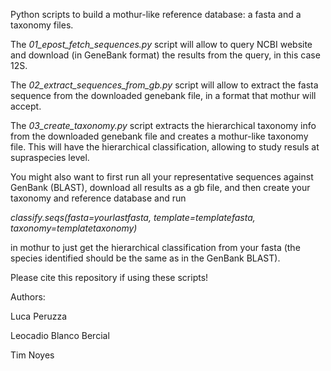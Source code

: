 Python scripts to build a mothur-like reference database: a fasta and a taxonomy files.</p>
The <i>01_epost_fetch_sequences.py</i> script will allow to query NCBI website and download (in GeneBank format) the results from the query, in this case 12S.</p>
The <i>02_extract_sequences_from_gb.py</i> script will allow to extract the fasta sequence from the downloaded genebank file, in a format that mothur will accept.</p>
The <i>03_create_taxonomy.py</i> script extracts the hierarchical taxonomy info from the downloaded genebank file and creates a mothur-like taxonomy file. This will have the hierarchical classification, allowing to study resuls at supraspecies level.</p>
You might also want to first run all your representative sequences against GenBank (BLAST), download all results as a gb file, and then create your taxonomy and reference database and run</p> <i>classify.seqs(fasta=yourlastfasta, template=templatefasta, taxonomy=templatetaxonomy)</i></p> in mothur to just get the hierarchical classification from your fasta (the species identified should be the same as in the GenBank BLAST).</p>
Please cite this repository if using these scripts!</p>

Authors:

Luca Peruzza

Leocadio Blanco Bercial

Tim Noyes
